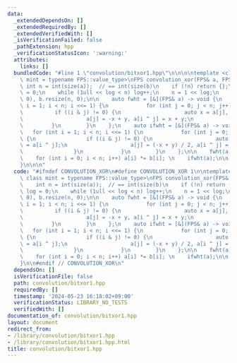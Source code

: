 ```yaml
---
data:
  _extendedDependsOn: []
  _extendedRequiredBy: []
  _extendedVerifiedWith: []
  _isVerificationFailed: false
  _pathExtension: hpp
  _verificationStatusIcon: ':warning:'
  attributes:
    links: []
  bundledCode: "#line 1 \"convolution/bitxor1.hpp\"\n\n\n\ntemplate <class FPS, class\
    \ mint = typename FPS::value_type>\nFPS convolution_xor(FPS& a, FPS b) {\n   \
    \ int n = int(size(a));  // == int(size(b)\n    if (!n) return {};\n    int log\
    \ = 0;\n    while (1ull << log < n) log++;\n    n = 1 << log;\n    a.resize(n,\
    \ 0), b.resize(n, 0);\n\n    auto fwht = [&](FPS& a) -> void {\n        for (int\
    \ i = 1; i < n; i <<= 1) {\n            for (int j = 0; j < n; j++) {\n      \
    \          if ((i & j) != 0) {\n                    auto x = a[j], y = a[i ^ j];\n\
    \                    a[j] = -x + y, a[i ^ j] = x + y;\n                }\n   \
    \         }\n        }\n    };\n    auto ifwht = [&](FPS& a) -> void {\n     \
    \   for (int i = 1; i < n; i <<= 1) {\n            for (int j = 0; j < n; j++)\
    \ {\n                if ((i & j) != 0) {\n                    auto x = a[j], y\
    \ = a[i ^ j];\n                    a[j] = (-x + y) / 2, a[i ^ j] = (x + y) / 2;\n\
    \                }\n            }\n        }\n    };\n\n    fwht(a);\n    fwht(b);\n\
    \    for (int i = 0; i < n; i++) a[i] *= b[i]; \n    ifwht(a);\n\n    return a;\n\
    }\n\n\n"
  code: "#ifndef CONVOLUTION_XOR\n#define CONVOLUTION_XOR 1\n\ntemplate <class FPS,\
    \ class mint = typename FPS::value_type>\nFPS convolution_xor(FPS& a, FPS b) {\n\
    \    int n = int(size(a));  // == int(size(b)\n    if (!n) return {};\n    int\
    \ log = 0;\n    while (1ull << log < n) log++;\n    n = 1 << log;\n    a.resize(n,\
    \ 0), b.resize(n, 0);\n\n    auto fwht = [&](FPS& a) -> void {\n        for (int\
    \ i = 1; i < n; i <<= 1) {\n            for (int j = 0; j < n; j++) {\n      \
    \          if ((i & j) != 0) {\n                    auto x = a[j], y = a[i ^ j];\n\
    \                    a[j] = -x + y, a[i ^ j] = x + y;\n                }\n   \
    \         }\n        }\n    };\n    auto ifwht = [&](FPS& a) -> void {\n     \
    \   for (int i = 1; i < n; i <<= 1) {\n            for (int j = 0; j < n; j++)\
    \ {\n                if ((i & j) != 0) {\n                    auto x = a[j], y\
    \ = a[i ^ j];\n                    a[j] = (-x + y) / 2, a[i ^ j] = (x + y) / 2;\n\
    \                }\n            }\n        }\n    };\n\n    fwht(a);\n    fwht(b);\n\
    \    for (int i = 0; i < n; i++) a[i] *= b[i]; \n    ifwht(a);\n\n    return a;\n\
    }\n\n#endif // CONVOLUTION_XOR\n"
  dependsOn: []
  isVerificationFile: false
  path: convolution/bitxor1.hpp
  requiredBy: []
  timestamp: '2024-05-23 16:18:02+09:00'
  verificationStatus: LIBRARY_NO_TESTS
  verifiedWith: []
documentation_of: convolution/bitxor1.hpp
layout: document
redirect_from:
- /library/convolution/bitxor1.hpp
- /library/convolution/bitxor1.hpp.html
title: convolution/bitxor1.hpp
---
```

